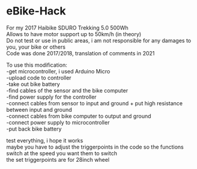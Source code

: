 # eBike-Hack
For my 2017 Haibike SDURO Trekking 5.0 500Wh\
Allows to have motor support up to 50km/h (in theory)\
Do not test or use in public areas, i am not responsible for any damages to you, your bike or others\
Code was done 2017/2018, translation of comments in 2021

To use this modification:\
-get microcontroller, i used Arduino Micro\
-upload code to controller\
-take out bike battery\
-find cables of the sensor and the bike computer\
-find power supply for the controller\
-connect cables from sensor to input and ground + put high resistance between input and ground\
-connect cables from bike computer to output and ground\
-connect power supply to microcontroller\
-put back bike battery

test everything, i hope it works\
maybe you have to adjust the triggerpoints in the code so the functions switch at the speed you want them to switch\
the set triggerpoints are for 28inch wheel
